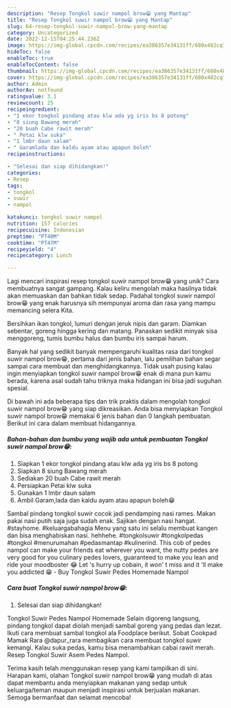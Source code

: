 ```yaml
---
description: "Resep Tongkol suwir nampol brow😁 yang Mantap"
title: "Resep Tongkol suwir nampol brow😁 yang Mantap"
slug: 64-resep-tongkol-suwir-nampol-brow-yang-mantap
category: Uncategorized
date: 2022-12-15T04:25:44.236Z
image: https://img-global.cpcdn.com/recipes/ea386357e34131ff/680x482cq70/tongkol-suwir-nampol-brow-foto-resep-utama.jpg
hideToc: false
enableToc: true
enableTocContent: false
thumbnail: https://img-global.cpcdn.com/recipes/ea386357e34131ff/680x482cq70/tongkol-suwir-nampol-brow-foto-resep-utama.jpg
cover: https://img-global.cpcdn.com/recipes/ea386357e34131ff/680x482cq70/tongkol-suwir-nampol-brow-foto-resep-utama.jpg
author: Admin
authorAv: notfound
ratingvalue: 3.1
reviewcount: 25
recipeingredient:
- "1 ekor tongkol pindang atau klw ada yg iris bs 8 potong"
- "8 siung Bawang merah"
- "20 buah Cabe rawit merah"
- " Petai klw suka"
- "1 lmbr daun salam"
- " Garamlada dan kaldu ayam atau apapun boleh"
recipeinstructions:

- "Selesai dan siap dihidangkan!"
categories:
- Resep
tags:
- tongkol
- suwir
- nampol

katakunci: tongkol suwir nampol 
nutrition: 157 calories
recipecuisine: Indonesian
preptime: "PT40M"
cooktime: "PT47M"
recipeyield: "4"
recipecategory: Lunch

---
```





Lagi mencari inspirasi resep tongkol suwir nampol brow😁 yang unik? Cara membuatnya sangat gampang. Kalau keliru mengolah maka hasilnya tidak akan memuaskan dan bahkan tidak sedap. Padahal tongkol suwir nampol brow😁 yang enak harusnya sih mempunyai aroma dan rasa yang mampu memancing selera Kita.





Bersihkan ikan tongkol, lumuri dengan jeruk nipis dan garam. Diamkan sebentar, goreng hingga kering dan matang. Panaskan sedikit minyak sisa menggoreng, tumis bumbu halus dan bumbu iris sampai harum.

Banyak hal yang sedikit banyak mempengaruhi kualitas rasa dari tongkol suwir nampol brow😁, pertama dari jenis bahan, lalu pemilihan bahan segar sampai cara membuat dan menghidangkannya. Tidak usah pusing kalau ingin menyiapkan tongkol suwir nampol brow😁 enak di mana pun kamu berada, karena asal sudah tahu triknya maka hidangan ini bisa jadi suguhan spesial.






Di bawah ini ada beberapa tips dan trik praktis dalam mengolah tongkol suwir nampol brow😁 yang siap dikreasikan. Anda bisa menyiapkan Tongkol suwir nampol brow😁 memakai 6 jenis bahan dan 0 langkah pembuatan. Berikut ini cara dalam membuat hidangannya.

<!--inarticleads1-->

##### Bahan-bahan dan bumbu yang wajib ada untuk pembuatan Tongkol suwir nampol brow😁:

1. Siapkan 1 ekor tongkol pindang atau klw ada yg iris bs 8 potong
1. Siapkan 8 siung Bawang merah
1. Sediakan 20 buah Cabe rawit merah
1. Persiapkan  Petai klw suka
1. Gunakan 1 lmbr daun salam
1. Ambil  Garam,lada dan kaldu ayam atau apapun boleh😁


Sambal pindang tongkol suwir cocok jadi pendamping nasi rames. Makan pakai nasi putih saja juga sudah enak. Sajikan dengan nasi hangat. #stayhome. #keluargabahagia Menu yang satu ini selalu membuat kangen dan bisa menghabiskan nasi. hehhehe. #tongkolsuwir #tongkolpedas #tongkol #menurumahan #pedasmantap #kulinerind. This cob of pedes nampol can make your friends eat wherever you want, the nutty pedes are very good for you culinary pedes lovers, guaranteed to make you lean and ride your moodboster 😂 Let &#39;s hurry up cobain, it won&#39; t miss and it &#39;ll make you addicted 😁 - Buy Tongkol Suwir Pedes Homemade Nampol 

<!--inarticleads2-->

##### Cara buat Tongkol suwir nampol brow😁:


1. Selesai dan siap dihidangkan!

Tongkol Suwir Pedes Nampol Homemade Selain digoreng langsung, pindang tongkol dapat diolah menjadi sambal goreng yang pedas dan lezat. Ikuti cara membuat sambal tongkol ala Foodplace berikut. Sobat Cookpad Mamak Rara @dapur_rara membagikan cara membuat tongkol suwir kemangi. Kalau suka pedas, kamu bisa menambahkan cabai rawit merah. Resep Tongkol Suwir Asem Pedes Nampol. 

Terima kasih telah menggunakan resep yang kami tampilkan di sini. Harapan kami, olahan Tongkol suwir nampol brow😁 yang mudah di atas dapat membantu anda menyiapkan makanan yang sedap untuk keluarga/teman maupun menjadi inspirasi untuk berjualan makanan. Semoga bermanfaat dan selamat mencoba!
